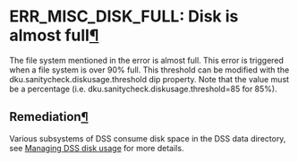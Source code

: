 ERR\_MISC\_DISK\_FULL: Disk is almost full[¶](#err-misc-disk-full-disk-is-almost-full "Permalink to this heading")
==================================================================================================================


The file system mentioned in the error is almost full. This error is triggered when a file system is over 90% full. This threshold can be modified with the dku.sanitycheck.diskusage.threshold dip property.
Note that the value must be a percentage (i.e. dku.sanitycheck.diskusage.threshold\=85 for 85%).



Remediation[¶](#remediation "Permalink to this heading")
--------------------------------------------------------


Various subsystems of DSS consume disk space in the DSS data directory, see [Managing DSS disk usage](../../operations/disk-usage.html) for more details.